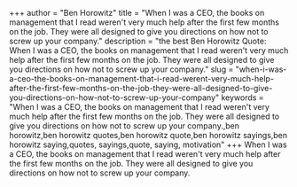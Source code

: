 +++
author = "Ben Horowitz"
title = "When I was a CEO, the books on management that I read weren't very much help after the first few months on the job. They were all designed to give you directions on how not to screw up your company."
description = "the best Ben Horowitz Quote: When I was a CEO, the books on management that I read weren't very much help after the first few months on the job. They were all designed to give you directions on how not to screw up your company."
slug = "when-i-was-a-ceo-the-books-on-management-that-i-read-werent-very-much-help-after-the-first-few-months-on-the-job-they-were-all-designed-to-give-you-directions-on-how-not-to-screw-up-your-company"
keywords = "When I was a CEO, the books on management that I read weren't very much help after the first few months on the job. They were all designed to give you directions on how not to screw up your company.,ben horowitz,ben horowitz quotes,ben horowitz quote,ben horowitz sayings,ben horowitz saying,quotes, sayings,quote, saying, motivation"
+++
When I was a CEO, the books on management that I read weren't very much help after the first few months on the job. They were all designed to give you directions on how not to screw up your company.
